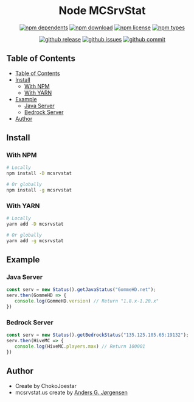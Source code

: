 <h1 align="center"> Node MCSrvStat </h1>

<div align="center">

[![npm dependents](https://badgen.net/npm/v/mcsrvstat)](https://www.npmjs.com/package/mcsrvstat) [![npm download](https://badgen.net/npm/dt/mcsrvstat)](https://www.npmjs.com/package/mcsrvstat) [![npm license](https://badgen.net/npm/license/mcsrvstat)](https://www.npmjs.com/package/mcsrvstat) [![npm types](https://badgen.net/npm/types/mcsrvstat)](https://www.npmjs.com/package/mcsrvstat)

[![github release](https://badgen.net/github/release/chokojoestar/ProjectCreator)](https://github.com/chokojoestar/ProjectCreator/releases) [![github issues](https://badgen.net/github/issues/chokojoestar/ProjectCreator)](https://github.com/chokojoestar/ProjectCreator/issues) [![github commit](https://badgen.net/github/commits/chokojoestar/ProjectCreator)](https://github.com/ChokoJoestar/ProjectCreator/commits)


</div>

## Table of Contents

- [Table of Contents](#table-of-contents)
- [Install](#install)
  - [With NPM](#with-npm)
  - [With YARN](#with-yarn)
- [Example](#example)
  - [Java Server](#java-server)
  - [Bedrock Server](#bedrock-server)
- [Author](#author)

## Install

### With NPM
```sh
# Locally
npm install -D mcsrvstat

# Or globally
npm install -g mcsrvstat
```

### With YARN
```sh
# Locally
yarn add -D mcsrvstat

# Or globally
yarn add -g mcsrvstat
```

## Example

### Java Server
```ts
const serv = new Status().getJavaStatus("GommeHD.net");
serv.then(GommeHD => {
   console.log(GommeHD.version) // Return "1.8.x-1.20.x"
})
```

### Bedrock Server
```ts
const serv = new Status().getBedrockStatus("135.125.105.65:19132");
serv.then(HiveMC => {
   console.log(HiveMC.players.max) // Return 100001
})
```

## Author
 
- Create by ChokoJoestar
- mcsrvstat.us create by [Anders G. Jørgensen](https://spirit55555.dk/)
